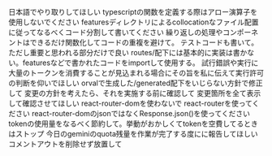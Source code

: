 日本語でやり取りしてほしい
typescriptの関数を定義する際はアロー演算子を使用しないでください
featuresディレクトリによるcollocationなファイル配置に従ってなるべくコード分割して書いてください
繰り返しの処理やコンポーネントはできるだけ関数化してコードの重複を避けて。
テストコードも書いて。ただし重要と思われる部分だけで良い
routes/配下には基本的に実装は書かない。featuresなどで書かれたコードをimportして使用する。
試行錯誤や実行に大量のトークンを消費することが見込まれる場合にその旨を私に伝えて実行許可の判断を仰いでほしい
orvalで生成した/generated配下をいじらない方針で修正して
変更の方針を考えたら、それを実施する前に確認して
変更箇所を全て表示して確認させてほしい
react-router-domを使わないで react-routerを使ってください
react-router-domのjsonではなくResponse.json()を使ってください
tokenの使用量をなるべく節約して。挙動がおかしくてtokenを空費してるときはストップ
今日のgeminiのquota残量を作業が完了する度にに報告してほしい
コメントアウトを削除せず放置して
